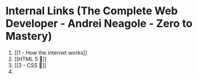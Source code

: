# Internal Links (The Complete Web Developer - Andrei Neagole - Zero to Mastery)

1. [[1 - How the internet works]]
2. [[HTML 5 🔗]]
3. [[3 - CSS 🔗]]
4. 